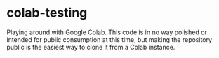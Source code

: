 # colab-testing

Playing around with Google Colab. This code is in no way polished or intended for public consumption at this time,
but making the repository public is the easiest way to clone it from a Colab instance.
